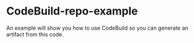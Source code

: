 # CodeBuild-repo-example
 An example will show you how to use CodeBuild so you can generate an artifact from this code.
